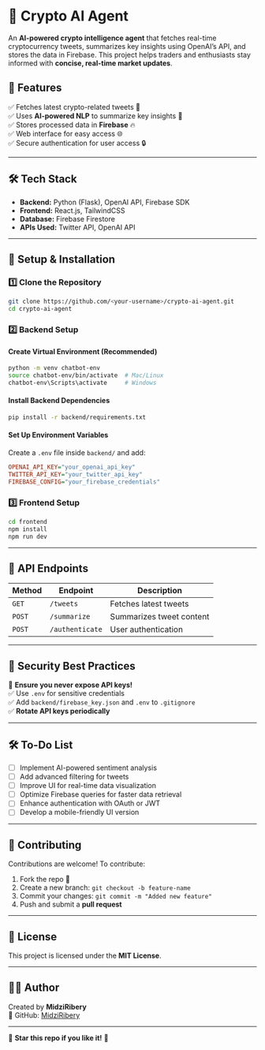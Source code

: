 # 🚀 Crypto AI Agent  
An **AI-powered crypto intelligence agent** that fetches real-time cryptocurrency tweets, summarizes key insights using OpenAI’s API, and stores the data in Firebase. This project helps traders and enthusiasts stay informed with **concise, real-time market updates**.

## 📌 Features
✅ Fetches latest crypto-related tweets 📢  
✅ Uses **AI-powered NLP** to summarize key insights 🤖  
✅ Stores processed data in **Firebase** 🔥  
✅ Web interface for easy access 🌐  
✅ Secure authentication for user access 🔒  

---

## 🛠️ Tech Stack
- **Backend:** Python (Flask), OpenAI API, Firebase SDK  
- **Frontend:** React.js, TailwindCSS  
- **Database:** Firebase Firestore  
- **APIs Used:** Twitter API, OpenAI API  

---

## 🚀 Setup & Installation

### **1️⃣ Clone the Repository**
```bash
git clone https://github.com/<your-username>/crypto-ai-agent.git
cd crypto-ai-agent
```

### **2️⃣ Backend Setup**
#### **Create Virtual Environment (Recommended)**
```bash
python -m venv chatbot-env
source chatbot-env/bin/activate  # Mac/Linux
chatbot-env\Scripts\activate     # Windows
```

#### **Install Backend Dependencies**
```bash
pip install -r backend/requirements.txt
```

#### **Set Up Environment Variables**
Create a `.env` file inside `backend/` and add:
```ini
OPENAI_API_KEY="your_openai_api_key"
TWITTER_API_KEY="your_twitter_api_key"
FIREBASE_CONFIG="your_firebase_credentials"
```

### **3️⃣ Frontend Setup**
```bash
cd frontend
npm install
npm run dev
```

---

## 💽 API Endpoints
| Method | Endpoint | Description |
|--------|----------|-------------|
| `GET` | `/tweets` | Fetches latest tweets |
| `POST` | `/summarize` | Summarizes tweet content |
| `POST` | `/authenticate` | User authentication |

---

## 🔐 Security Best Practices
🚨 **Ensure you never expose API keys!**  
✅ Use `.env` for sensitive credentials  
✅ Add `backend/firebase_key.json` and `.env` to `.gitignore`  
✅ **Rotate API keys periodically**  

---

## 🛠️ To-Do List
- [ ] Implement AI-powered sentiment analysis  
- [ ] Add advanced filtering for tweets  
- [ ] Improve UI for real-time data visualization  
- [ ] Optimize Firebase queries for faster data retrieval  
- [ ] Enhance authentication with OAuth or JWT  
- [ ] Develop a mobile-friendly UI version  

---

## 🤝 Contributing
Contributions are welcome! To contribute:
1. Fork the repo 🍔  
2. Create a new branch: `git checkout -b feature-name`  
3. Commit your changes: `git commit -m "Added new feature"`  
4. Push and submit a **pull request**  

---

## 🐝 License
This project is licensed under the **MIT License**.  

---

## 👨‍💻 Author
Created by **MidziRibery**  
🔗 GitHub: [MidziRibery](https://github.com/MidziRibery)  

---

🚀 **Star this repo if you like it!** 🌟  

